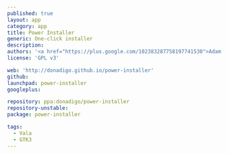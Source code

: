 ```yaml
---
published: true
layout: app
category: app
title: Power Installer
generic: One-click installer
description: 
authors: '<a href="https://plus.google.com/102383287758197741530">Adam Bieńkowski</a>'
license: 'GPL v3'

web: 'http://donadigo.github.io/power-installer'
github:
launchpad: power-installer
googleplus:

repository: ppa:donadigo/power-installer
repository-unstable:
package: power-installer

tags:
  - Vala
  - GTK3
---
```

